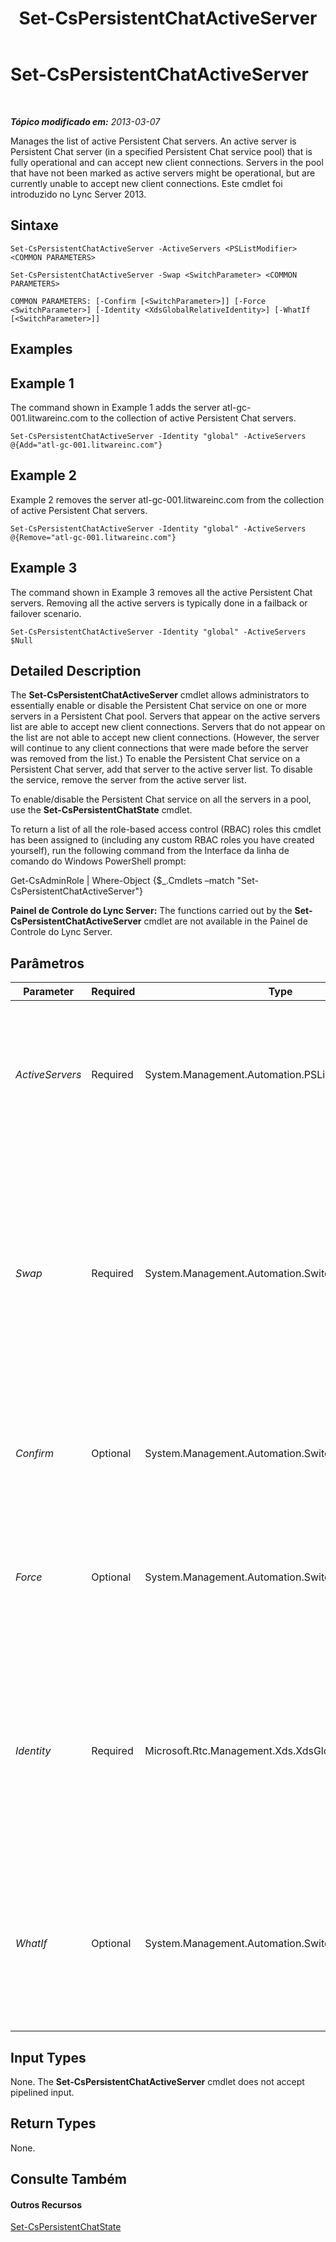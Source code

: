 ﻿---
title: Set-CsPersistentChatActiveServer
TOCTitle: Set-CsPersistentChatActiveServer
ms:assetid: 88c0af42-cb47-4c34-bf54-9c134dcbb843
ms:mtpsurl: https://technet.microsoft.com/pt-br/library/JJ205065(v=OCS.15)
ms:contentKeyID: 49307377
ms.date: 05/19/2016
mtps_version: v=OCS.15
ms.translationtype: HT
---

# Set-CsPersistentChatActiveServer

 

_**Tópico modificado em:** 2013-03-07_

Manages the list of active Persistent Chat servers. An active server is Persistent Chat server (in a specified Persistent Chat service pool) that is fully operational and can accept new client connections. Servers in the pool that have not been marked as active servers might be operational, but are currently unable to accept new client connections. Este cmdlet foi introduzido no Lync Server 2013.

## Sintaxe

    Set-CsPersistentChatActiveServer -ActiveServers <PSListModifier> <COMMON PARAMETERS>

    Set-CsPersistentChatActiveServer -Swap <SwitchParameter> <COMMON PARAMETERS>

    COMMON PARAMETERS: [-Confirm [<SwitchParameter>]] [-Force <SwitchParameter>] [-Identity <XdsGlobalRelativeIdentity>] [-WhatIf [<SwitchParameter>]]

## Examples

## Example 1

The command shown in Example 1 adds the server atl-gc-001.litwareinc.com to the collection of active Persistent Chat servers.

    Set-CsPersistentChatActiveServer -Identity "global" -ActiveServers @{Add="atl-gc-001.litwareinc.com"}

## Example 2

Example 2 removes the server atl-gc-001.litwareinc.com from the collection of active Persistent Chat servers.

    Set-CsPersistentChatActiveServer -Identity "global" -ActiveServers @{Remove="atl-gc-001.litwareinc.com"}

## Example 3

The command shown in Example 3 removes all the active Persistent Chat servers. Removing all the active servers is typically done in a failback or failover scenario.

    Set-CsPersistentChatActiveServer -Identity "global" -ActiveServers $Null

## Detailed Description

The **Set-CsPersistentChatActiveServer** cmdlet allows administrators to essentially enable or disable the Persistent Chat service on one or more servers in a Persistent Chat pool. Servers that appear on the active servers list are able to accept new client connections. Servers that do not appear on the list are not able to accept new client connections. (However, the server will continue to any client connections that were made before the server was removed from the list.) To enable the Persistent Chat service on a Persistent Chat server, add that server to the active server list. To disable the service, remove the server from the active server list.

To enable/disable the Persistent Chat service on all the servers in a pool, use the **Set-CsPersistentChatState** cmdlet.

To return a list of all the role-based access control (RBAC) roles this cmdlet has been assigned to (including any custom RBAC roles you have created yourself), run the following command from the Interface da linha de comando do Windows PowerShell prompt:

Get-CsAdminRole | Where-Object {$\_.Cmdlets –match "Set-CsPersistentChatActiveServer"}

**Painel de Controle do Lync Server:** The functions carried out by the **Set-CsPersistentChatActiveServer** cmdlet are not available in the Painel de Controle do Lync Server.

## Parâmetros


<table>
<colgroup>
<col style="width: 25%" />
<col style="width: 25%" />
<col style="width: 25%" />
<col style="width: 25%" />
</colgroup>
<thead>
<tr class="header">
<th>Parameter</th>
<th>Required</th>
<th>Type</th>
<th>Description</th>
</tr>
</thead>
<tbody>
<tr class="odd">
<td><p><em>ActiveServers</em></p></td>
<td><p>Required</p></td>
<td><p>System.Management.Automation.PSListModifier</p></td>
<td><p>Collection of fully-qualified domain names representing the active Persistent Chat servers.</p></td>
</tr>
<tr class="even">
<td><p><em>Swap</em></p></td>
<td><p>Required</p></td>
<td><p>System.Management.Automation.SwitchParameter</p></td>
<td><p>When specified, swaps the active state for all the Persistent Chat servers in the specified pool: active servers will be marked as inactive, and inactive servers will be marked as active.</p></td>
</tr>
<tr class="odd">
<td><p><em>Confirm</em></p></td>
<td><p>Optional</p></td>
<td><p>System.Management.Automation.SwitchParameter</p></td>
<td><p>Prompts you for confirmation before executing the command.</p></td>
</tr>
<tr class="even">
<td><p><em>Force</em></p></td>
<td><p>Optional</p></td>
<td><p>System.Management.Automation.SwitchParameter</p></td>
<td><p>Suppresses the display of any non-fatal error message that might arise when running the command.</p></td>
</tr>
<tr class="odd">
<td><p><em>Identity</em></p></td>
<td><p>Required</p></td>
<td><p>Microsoft.Rtc.Management.Xds.XdsGlobalRelativeIdentity</p></td>
<td><p>Unique Identity for the collection of active servers. Note that you can only have a single, global collection of Persistent Chat servers.</p></td>
</tr>
<tr class="even">
<td><p><em>WhatIf</em></p></td>
<td><p>Optional</p></td>
<td><p>System.Management.Automation.SwitchParameter</p></td>
<td><p>Describes what would happen if you executed the command without actually executing the command.</p></td>
</tr>
</tbody>
</table>


## Input Types

None. The **Set-CsPersistentChatActiveServer** cmdlet does not accept pipelined input.

## Return Types

None.

## Consulte Também

#### Outros Recursos

[Set-CsPersistentChatState](set-cspersistentchatstate.md)

